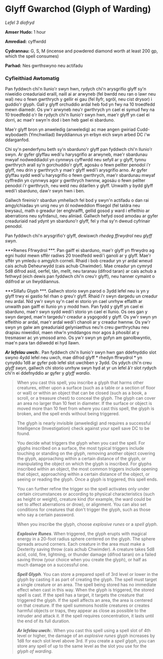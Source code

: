 # Glyff Gwarchod (Glyph of Warding)

*Lefel 3 diofryd*

**Amser Hudo:** 1 hour

**Amrediad:** cyffwrdd

**Cydrannau:** G, S, M (incense and powdered diamond worth at least 200 gp, which the spell consumes)

**Parhad:** Nes gwrthswyno neu actifadu

### Cyfieithiad Awtomatig

Pan fyddwch chi'n llunio'r swyn hwn, rydych chi'n arysgrifio glyff sy'n niweidio creaduriaid eraill, naill ai ar arwyneb (fel bwrdd neu ran o lawr neu wal) neu o fewn gwrthrych y gellir ei gau (fel llyfr, sgrôl, neu cist drysor) i guddio'r glyph. Gall y glyff orchuddio ardal heb fod yn fwy na 10 troedfedd mewn diamedr. Os yw'r arwyneb neu'r gwrthrych yn cael ei symud fwy na 10 troedfedd o'r lle rydych chi'n llunio'r swyn hwn, mae'r glyff yn cael ei dorri, ac mae'r swyn'n dod i ben heb gael ei sbarduno.

Mae'r glyff bron yn anweledig (anweledig) ac mae angen gwiriad Cudd-wybodaeth (Ymchwiliad) llwyddiannus yn erbyn eich swyn arbed DC i'w ddarganfod.

Chi sy'n penderfynu beth sy'n sbarduno'r glyff pan fyddwch chi'n llunio'r swyn. Ar gyfer glyffau wedi'u harysgrifio ar arwyneb, mae'r sbardunau mwyaf nodweddiadol yn cynnwys cyffwrdd neu sefyll ar y glyff, tynnu gwrthrych arall sy'n gorchuddio'r glyff, agosáu o fewn pellter penodol i'r glyff, neu drin y gwrthrych y mae'r glyff wedi'i arysgrifio arno. Ar gyfer glyffau sydd wedi'u harysgrifio o fewn gwrthrych, mae'r sbardunau mwyaf cyffredin yn cynnwys agor y gwrthrych hwnnw, agosáu o fewn pellter penodol i'r gwrthrych, neu weld neu ddarllen y glyff. Unwaith y bydd glyff wedi'i sbarduno, daw'r swyn hwn i ben.

Gallwch fireinio'r sbardun ymhellach fel bod y swyn'n actifadu o dan rai amgylchiadau yn unig neu yn ôl nodweddion ffisegol (fel taldra neu bwysau), math o greadur (er enghraifft, gellid gosod y ward i effeithio ar aberrations neu syfrdanu), neu aliniad. Gallwch hefyd osod amodau ar gyfer creaduriaid nad ydynt yn sbarduno'r glyff, fel y rhai sy'n dweud cyfrinair penodol.

Pan fyddwch chi'n arysgrifio'r glyff, dewiswch *rhedeg ffrwydrol* neu *glyff swyn*.

***Rwnes Ffrwydrol ***. Pan gaiff ei sbarduno, mae'r glyff yn ffrwydro ag egni hudol mewn sffêr radiws 20 troedfedd wedi'i ganoli ar y glyff. Mae'r sffêr yn ymledu o amgylch corneli. Rhaid i bob creadur yn yr ardal wneud cais achub Deheurwydd (cais achub Chwimder). Mae creadur yn cymryd 5d8 difrod asid, oerfel, tân, mellt, neu taranau (difrod taran) ar cais achub a fethwyd (eich dewis pan fyddwch chi'n creu'r glyff), neu hanner cymaint o ddifrod ar un llwyddiannus.

***Sillafu Glyph ***. Gallwch storio swyn parod o 3ydd lefel neu is yn y glyff trwy ei gastio fel rhan o greu'r glyff. Rhaid i'r swyn dargedu un creadur neu ardal. Nid yw'r swyn sy'n cael ei storio yn cael unrhyw effaith ar unwaith pan gaiff ei llunio yn y modd hwn. Pan fydd y glyff yn cael ei sbarduno, mae'r swyn sydd wedi'i storio yn cael ei llunio. Os oes gan y swyn darged, mae'n targedu'r creadur a ysgogodd y glyff. Os yw'r swyn yn effeithio ar ardal, mae'r ardal wedi'i chanoli ar y creadur hwnnw. Os yw'r swyn yn galw am greaduriaid gelyniaethus neu'n creu gwrthrychau neu drapiau niweidiol, maen nhw'n ymddangos mor agos â phosibl at y tresmaswr ac yn ymosod arno. Os yw'r swyn yn gofyn am ganolbwyntio, mae'n para tan ddiwedd ei hyd llawn.

***Ar lefelau uwch:***. Pan fyddwch chi'n llunio'r swyn hwn gan ddefnyddio slot swyno 4ydd lefel neu uwch, mae difrod glyff * rhedyn ffrwydrol * yn cynyddu 1d8 ar gyfer pob lefel slot uwchben y 3ydd. Os ydych chi'n creu *glyff swyn*, gallwch chi storio unrhyw swyn hyd at yr un lefel â'r slot rydych chi'n ei ddefnyddio ar gyfer y *glyff wardio*.

>  When you cast this spell, you inscribe a glyph that harms other creatures, either upon a surface (such as a table or a section of floor or wall) or within an object that can be closed (such as a book, a scroll, or a treasure chest) to conceal the glyph. The glyph can cover an area no larger than 10 feet in diameter. If the surface or object is moved more than 10 feet from where you cast this spell, the glyph is broken, and the spell ends without being triggered.
>  
>  The glyph is nearly invisible (anweledig) and requires a successful Intelligence (Investigation) check against your spell save DC to be found.
>  
>  You decide what triggers the glyph when you cast the spell. For glyphs inscribed on a surface, the most typical triggers include touching or standing on the glyph, removing another object covering the glyph, approaching within a certain distance of the glyph, or manipulating the object on which the glyph is inscribed. For glyphs inscribed within an object, the most common triggers include opening that object, approaching within a certain distance of the object, or seeing or reading the glyph. Once a glyph is triggered, this spell ends.
>  
>  You can further refine the trigger so the spell activates only under certain circumstances or according to physical characteristics (such as height or weight), creature kind (for example, the ward could be set to affect aberrations or drow), or alignment. You can also set conditions for creatures that don't trigger the glyph, such as those who say a certain password.
>  
>  When you inscribe the glyph, choose *explosive runes* or a *spell glyph*.
>  
>  ***Explosive Runes***. When triggered, the glyph erupts with magical energy in a 20-foot radius sphere centered on the glyph. The sphere spreads around corners. Each creature in the area must make a Dexterity saving throw (cais achub Chwimder). A creature takes 5d8 acid, cold, fire, lightning, or thunder damage (difrod taran) on a failed saving throw (your choice when you create the glyph), or half as much damage on a successful one.
>  
>  ***Spell Glyph***. You can store a prepared spell of 3rd level or lower in the glyph by casting it as part of creating the glyph. The spell must target a single creature or an area. The spell being stored has no immediate effect when cast in this way. When the glyph is triggered, the stored spell is cast. If the spell has a target, it targets the creature that triggered the glyph. If the spell affects an area, the area is centered on that creature. If the spell summons hostile creatures or creates harmful objects or traps, they appear as close as possible to the intruder and attack it. If the spell requires concentration, it lasts until the end of its full duration.
>  
>  ***Ar lefelau uwch:***. When you cast this spell using a spell slot of 4th level or higher, the damage of an *explosive runes* glyph increases by 1d8 for each slot level above 3rd. If you create a *spell glyph*, you can store any spell of up to the same level as the slot you use for the *glyph of warding*.